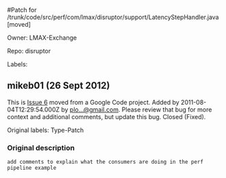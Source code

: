 #Patch for /trunk/code/src/perf/com/lmax/disruptor/support/LatencyStepHandler.java [moved]

Owner: LMAX-Exchange

Repo: disruptor

Labels: 

## mikeb01 (26 Sept 2012)

This is [Issue 6](http://code.google.com/p/disruptor/issues/detail?id=6) moved from a Google Code project.
Added by 2011-08-04T12:29:54.000Z by [plo...@gmail.com](http://code.google.com/u/107774278571046001190/).
Please review that bug for more context and additional comments, but update this bug.
 Closed (Fixed).

Original labels: Type-Patch
### Original description

```
add comments to explain what the consumers are doing in the perf pipeline example
```


